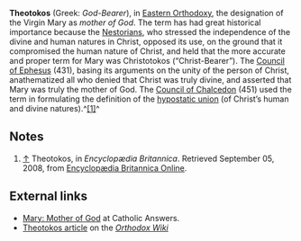 **Theotokos** (Greek: *God-Bearer*), in
[Eastern Orthodoxy](Eastern_Orthodoxy "Eastern Orthodoxy"), the
designation of the Virgin Mary as *mother of God*. The term has had
great historical importance because the
[Nestorians](Nestorianism "Nestorianism"), who stressed the
independence of the divine and human natures in Christ, opposed its
use, on the ground that it compromised the human nature of Christ,
and held that the more accurate and proper term for Mary was
Christotokos (“Christ-Bearer”). The
[Council of Ephesus](Council_of_Ephesus "Council of Ephesus")
(431), basing its arguments on the unity of the person of Christ,
anathematized all who denied that Christ was truly divine, and
asserted that Mary was truly the mother of God. The
[Council of Chalcedon](Council_of_Chalcedon "Council of Chalcedon")
(451) used the term in formulating the definition of the
[hypostatic union](Hypostatic_union "Hypostatic union") (of
Christ’s human and divine natures).^[[1]](#note-0)^


## Notes

1.  [↑](#ref-0) Theotokos, in *Encyclopædia Britannica*. Retrieved
    September 05, 2008, from
    [Encyclopædia Britannica Online](http://www.britannica.com/EBchecked/topic/591153/Theotokos).

## External links

-   [Mary: Mother of God](http://www.catholic.com/library/Mary_Mother_of_God.asp)
    at Catholic Answers.
-   [Theotokos article](http://www.orthodoxwiki.org/Theotokos) on
    the [*Orthodox Wiki*](http://www.orthodoxwiki.org/)



